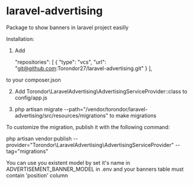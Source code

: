 # laravel-advertising
Package to show banners in laravel project easilly

Installation:

1) Add

    "repositories": [
        {
            "type": "vcs",
            "url": "git@github.com:Torondor27/laravel-advertising.git"
        }
    ],
    
to your composer.json
    
2) Add Torondor\LaravelAdvertising\AdvertisingServiceProvider::class to config/app.js

3) php artisan migrate --path="/vendor/torondor/laravel-advertising/src/resources/migrations" to make migrations

To customize the migration, publish it with the following command:

php artisan vendor:publish --provider="Torondor\LaravelAdvertising\AdvertisingServiceProvider" --tag="migrations"

You can use you existent model by set it's name in ADVERTISEMENT_BANNER_MODEL in .env and your banners table must contain 
'position'  column
